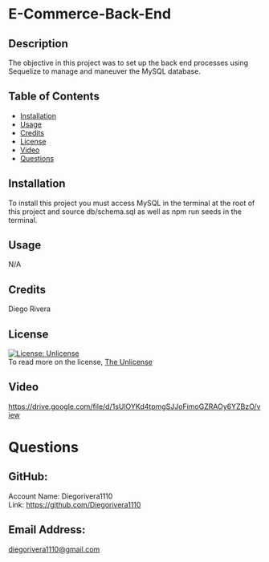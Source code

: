 # E-Commerce-Back-End

  ## Description
  The objective in this project was to set up the back end processes using Sequelize to manage and maneuver the MySQL database.

  ## Table of Contents
  - [Installation](#installation)
  - [Usage](#usage)
  - [Credits](#credits)
  - [License](#license)
  - [Video](#video)
  - [Questions](#questions)

  ## Installation
  To install this project you must access MySQL in the terminal at the root of this project and source db/schema.sql as well as npm run seeds in the terminal. 

  ## Usage
  N/A

  ## Credits
  Diego Rivera

  ## License
  [![License: Unlicense](https://img.shields.io/badge/license-Unlicense-blue.svg)](http://unlicense.org/)<br />
  To read more on the license, [The Unlicense](http://unlicense.org/)

  ## Video
  https://drive.google.com/file/d/1sUlOYKd4tpmgSJJoFimoGZRAOy6YZBzO/view<br />

  
  # Questions

  ## GitHub: 
  Account Name: Diegorivera1110<br /> 
  Link: https://github.com/Diegorivera1110

  ## Email Address: 
  diegorivera1110@gmail.com


